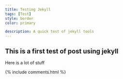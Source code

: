 ```yaml
---
title: Testing Jekyll
tags: [Test]
style: border
color: primary

description: A quick test of jekyll tools
---
```


## This is a first test of post using jekyll

Here is a lot of stuff

  {% include comments.html %}
